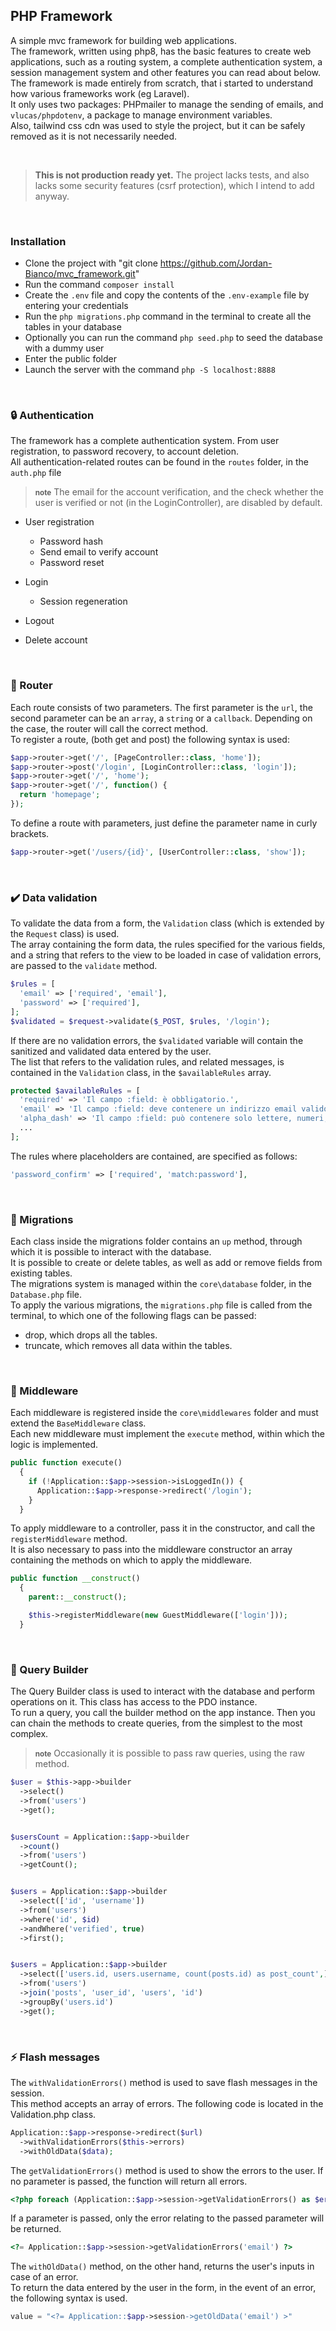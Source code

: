 ## PHP Framework

A simple mvc framework for building web applications.<br>
The framework, written using php8, has the basic features to create web applications, such as a routing system, a complete authentication system, a session management system and other features you can read about below. <br>
The framework is made entirely from scratch, that i started to understand how various frameworks work (eg Laravel).<br>
It only uses two packages: PHPmailer to manage the sending of emails, and `vlucas/phpdotenv`, a package to manage environment variables.<br>
Also, tailwind css cdn was used to style the project, but it can be safely removed as it is not necessarily needed.

&nbsp;

> <strong>This is not production ready yet.</strong>
> The project lacks tests, and also lacks some security features (csrf protection), which I intend to add anyway.

&nbsp;

### Installation

-   Clone the project with "git clone https://github.com/Jordan-Bianco/mvc_framework.git"
-   Run the command `composer install`
-   Create the `.env` file and copy the contents of the `.env-example` file by entering your credentials
-   Run the `php migrations.php` command in the terminal to create all the tables in your database
-   Optionally you can run the command `php seed.php` to seed the database with a dummy user
-   Enter the public folder
-   Launch the server with the command `php -S localhost:8888`

&nbsp;

### :lock: Authentication

The framework has a complete authentication system. From user registration, to password recovery, to account deletion. <br>
All authentication-related routes can be found in the `routes` folder, in the `auth.php` file

> <small><strong>note</strong></small> The email for the account verification, and the check whether the user is verified or not (in the LoginController), are disabled by default.

-   User registration

    -   Password hash
    -   Send email to verify account
    -   Password reset

-   Login
    -   Session regeneration
-   Logout
-   Delete account

&nbsp;

### :round_pushpin: Router

Each route consists of two parameters.
The first parameter is the `url`, the second parameter can be an `array`, a `string` or a `callback`.
Depending on the case, the router will call the correct method.<br>
To register a route, (both get and post) the following syntax is used:

```php
$app->router->get('/', [PageController::class, 'home']);
$app->router->post('/login', [LoginController::class, 'login']);
$app->router->get('/', 'home');
$app->router->get('/', function() {
  return 'homepage';
});
```

To define a route with parameters, just define the parameter name in curly brackets.

```php
$app->router->get('/users/{id}', [UserController::class, 'show']);
```

&nbsp;

### :heavy_check_mark: Data validation

To validate the data from a form, the `Validation` class (which is extended by the `Request` class) is used.<br>
The array containing the form data, the rules specified for the various fields, and a string that refers to the view to be loaded in case of validation errors, are passed to the `validate` method.

```php
$rules = [
  'email' => ['required', 'email'],
  'password' => ['required'],
];
$validated = $request->validate($_POST, $rules, '/login');
```

If there are no validation errors, the `$validated` variable will contain the sanitized and validated data entered by the user.<br>
The list that refers to the validation rules, and related messages, is contained in the `Validation` class, in the `$availableRules` array.

```php
protected $availableRules = [
  'required' => 'Il campo :field: è obbligatorio.',
  'email' => 'Il campo :field: deve contenere un indirizzo email valido.',
  'alpha_dash' => 'Il campo :field: può contenere solo lettere, numeri, trattini e underscore.',
  ...
];
```

The rules where placeholders are contained, are specified as follows:

```php
'password_confirm' => ['required', 'match:password'],
```

&nbsp;

### :arrows_counterclockwise: Migrations

Each class inside the migrations folder contains an `up` method, through which it is possible to interact with the database.<br>
It is possible to create or delete tables, as well as add or remove fields from existing tables.<br>
The migrations system is managed within the `core\database` folder, in the `Database.php` file.<br>
To apply the various migrations, the `migrations.php` file is called from the terminal, to which one of the following flags can be passed:<br>

-   drop, which drops all the tables.
-   truncate, which removes all data within the tables.

&nbsp;

### :no_entry_sign: Middleware

Each middleware is registered inside the `core\middlewares` folder and must extend the `BaseMiddleware` class. <br>
Each new middleware must implement the `execute` method, within which the logic is implemented.<br>

```php
public function execute()
  {
    if (!Application::$app->session->isLoggedIn()) {
      Application::$app->response->redirect('/login');
    }
  }
```

To apply middleware to a controller, pass it in the constructor, and call the `registerMiddleware` method.<br>
It is also necessary to pass into the middleware constructor an array containing the methods on which to apply the middleware.

```php
public function __construct()
  {
    parent::__construct();

    $this->registerMiddleware(new GuestMiddleware(['login']));
  }
```

&nbsp;

### 👷 Query Builder

The Query Builder class is used to interact with the database and perform operations on it. This class has access to the PDO instance.
<br>
To run a query, you call the builder method on the app instance.
Then you can chain the methods to create queries, from the simplest to the most complex.<br>

> <small><strong>note</strong></small> Occasionally it is possible to pass raw queries, using the raw method.

```php
$user = $this->app->builder
  ->select()
  ->from('users')
  ->get();


$usersCount = Application::$app->builder
  ->count()
  ->from('users')
  ->getCount();


$users = Application::$app->builder
  ->select(['id', 'username'])
  ->from('users')
  ->where('id', $id)
  ->andWhere('verified', true)
  ->first();


$users = Application::$app->builder
  ->select(['users.id, users.username, count(posts.id) as post_count',])
  ->from('users')
  ->join('posts', 'user_id', 'users', 'id')
  ->groupBy('users.id')
  ->get();
```

&nbsp;

### :zap: Flash messages

The `withValidationErrors()` method is used to save flash messages in the session. <br>
This method accepts an array of errors.
The following code is located in the Validation.php class.

```php
Application::$app->response->redirect($url)
  ->withValidationErrors($this->errors)
  ->withOldData($data);
```

The `getValidationErrors()` method is used to show the errors to the user.
If no parameter is passed, the function will return all errors.

```php
<?php foreach (Application::$app->session->getValidationErrors() as $error) : ?>
```

If a parameter is passed, only the error relating to the passed parameter will be returned.

```php
<?= Application::$app->session->getValidationErrors('email') ?>
```

The `withOldData()` method, on the other hand, returns the user's inputs in case of an error. <br>
To return the data entered by the user in the form, in the event of an error, the following syntax is used.

```php
value = "<?= Application::$app->session->getOldData('email') >"
```
